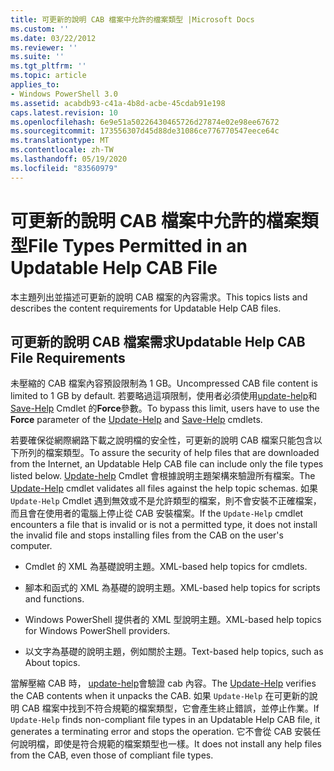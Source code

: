 ```yaml
---
title: 可更新的說明 CAB 檔案中允許的檔案類型 |Microsoft Docs
ms.custom: ''
ms.date: 03/22/2012
ms.reviewer: ''
ms.suite: ''
ms.tgt_pltfrm: ''
ms.topic: article
applies_to:
- Windows PowerShell 3.0
ms.assetid: acabdb93-c41a-4b8d-acbe-45cdab91e198
caps.latest.revision: 10
ms.openlocfilehash: 6e9e51a50226430465726d27874e02e98ee67672
ms.sourcegitcommit: 173556307d45d88de31086ce776770547eece64c
ms.translationtype: MT
ms.contentlocale: zh-TW
ms.lasthandoff: 05/19/2020
ms.locfileid: "83560979"
---
```

# <a name="file-types-permitted-in-an-updatable-help-cab-file"></a><span data-ttu-id="a79c9-102">可更新的說明 CAB 檔案中允許的檔案類型</span><span class="sxs-lookup"><span data-stu-id="a79c9-102">File Types Permitted in an Updatable Help CAB File</span></span>

<span data-ttu-id="a79c9-103">本主題列出並描述可更新的說明 CAB 檔案的內容需求。</span><span class="sxs-lookup"><span data-stu-id="a79c9-103">This topics lists and describes the content requirements for Updatable Help CAB files.</span></span>

## <a name="updatable-help-cab-file-requirements"></a><span data-ttu-id="a79c9-104">可更新的說明 CAB 檔案需求</span><span class="sxs-lookup"><span data-stu-id="a79c9-104">Updatable Help CAB File Requirements</span></span>

<span data-ttu-id="a79c9-105">未壓縮的 CAB 檔案內容預設限制為 1 GB。</span><span class="sxs-lookup"><span data-stu-id="a79c9-105">Uncompressed CAB file content is limited to 1 GB by default.</span></span> <span data-ttu-id="a79c9-106">若要略過這項限制，使用者必須使用[update-help](/powershell/module/Microsoft.PowerShell.Core/Update-Help)和[Save-Help](/powershell/module/Microsoft.PowerShell.Core/Save-Help) Cmdlet 的**Force**參數。</span><span class="sxs-lookup"><span data-stu-id="a79c9-106">To bypass this limit, users have to use the **Force** parameter of the [Update-Help](/powershell/module/Microsoft.PowerShell.Core/Update-Help) and [Save-Help](/powershell/module/Microsoft.PowerShell.Core/Save-Help) cmdlets.</span></span>

<span data-ttu-id="a79c9-107">若要確保從網際網路下載之說明檔的安全性，可更新的說明 CAB 檔案只能包含以下所列的檔案類型。</span><span class="sxs-lookup"><span data-stu-id="a79c9-107">To assure the security of help files that are downloaded from the Internet, an Updatable Help CAB file can include only the file types listed below.</span></span> <span data-ttu-id="a79c9-108">[Update-help](/powershell/module/Microsoft.PowerShell.Core/Update-Help) Cmdlet 會根據說明主題架構來驗證所有檔案。</span><span class="sxs-lookup"><span data-stu-id="a79c9-108">The [Update-Help](/powershell/module/Microsoft.PowerShell.Core/Update-Help) cmdlet validates all files against the help topic schemas.</span></span> <span data-ttu-id="a79c9-109">如果 `Update-Help` Cmdlet 遇到無效或不是允許類型的檔案，則不會安裝不正確檔案，而且會在使用者的電腦上停止從 CAB 安裝檔案。</span><span class="sxs-lookup"><span data-stu-id="a79c9-109">If the `Update-Help` cmdlet encounters a file that is invalid or is not a permitted type, it does not install the invalid file and stops installing files from the CAB on the user's computer.</span></span>

- <span data-ttu-id="a79c9-110">Cmdlet 的 XML 為基礎說明主題。</span><span class="sxs-lookup"><span data-stu-id="a79c9-110">XML-based help topics for cmdlets.</span></span>

- <span data-ttu-id="a79c9-111">腳本和函式的 XML 為基礎的說明主題。</span><span class="sxs-lookup"><span data-stu-id="a79c9-111">XML-based help topics for scripts and functions.</span></span>

- <span data-ttu-id="a79c9-112">Windows PowerShell 提供者的 XML 型說明主題。</span><span class="sxs-lookup"><span data-stu-id="a79c9-112">XML-based help topics for Windows PowerShell providers.</span></span>

- <span data-ttu-id="a79c9-113">以文字為基礎的說明主題，例如關於主題。</span><span class="sxs-lookup"><span data-stu-id="a79c9-113">Text-based help topics, such as About topics.</span></span>

<span data-ttu-id="a79c9-114">當解壓縮 CAB 時， [update-help](/powershell/module/Microsoft.PowerShell.Core/Update-Help)會驗證 cab 內容。</span><span class="sxs-lookup"><span data-stu-id="a79c9-114">The [Update-Help](/powershell/module/Microsoft.PowerShell.Core/Update-Help) verifies the CAB contents when it unpacks the CAB.</span></span> <span data-ttu-id="a79c9-115">如果 `Update-Help` 在可更新的說明 CAB 檔案中找到不符合規範的檔案類型，它會產生終止錯誤，並停止作業。</span><span class="sxs-lookup"><span data-stu-id="a79c9-115">If `Update-Help` finds non-compliant file types in an Updatable Help CAB file, it generates a terminating error and stops the operation.</span></span> <span data-ttu-id="a79c9-116">它不會從 CAB 安裝任何說明檔，即使是符合規範的檔案類型也一樣。</span><span class="sxs-lookup"><span data-stu-id="a79c9-116">It does not install any help files from the CAB, even those of compliant file types.</span></span>
